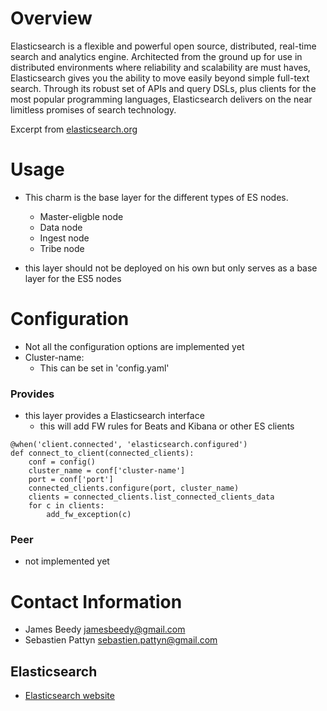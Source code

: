 # Overview

Elasticsearch is a flexible and powerful open source, distributed, real-time
search and analytics engine. Architected from the ground up for use in
distributed environments where reliability and scalability are must haves,
Elasticsearch gives you the ability to move easily beyond simple full-text
search. Through its robust set of APIs and query DSLs, plus clients for the
most popular programming languages, Elasticsearch delivers on the near
limitless promises of search technology.

Excerpt from [elasticsearch.org](http://www.elasticsearch.org/overview/ "Elasticsearch Overview")

# Usage

- This charm is the base layer for the different types of ES nodes.
    - Master-eligble node
    - Data node
    - Ingest node
    - Tribe node

- this layer should not be deployed on his own but only serves as a base layer for the ES5 nodes

# Configuration

- Not all the configuration options are implemented yet
- Cluster-name:
    - This can be set in 'config.yaml'

### Provides
- this layer provides a Elasticsearch interface
    - this will add FW rules for Beats and Kibana or other ES clients
```python3
@when('client.connected', 'elasticsearch.configured')
def connect_to_client(connected_clients):
    conf = config()
    cluster_name = conf['cluster-name']
    port = conf['port']
    connected_clients.configure(port, cluster_name)
    clients = connected_clients.list_connected_clients_data
    for c in clients:
        add_fw_exception(c)
```

### Peer
- not implemented yet

# Contact Information

- James Beedy <jamesbeedy@gmail.com>
- Sebastien Pattyn <sebastien.pattyn@gmail.com>

## Elasticsearch

- [Elasticsearch website](http://www.elasticsearch.org/)
